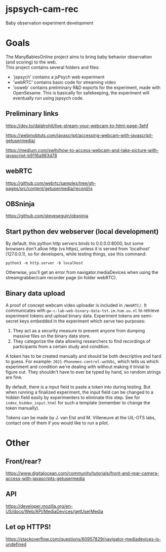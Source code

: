 # jspsych-cam-rec
Baby observation experiment development

# Goals
The ManyBabiesOnline project aims to bring baby behavior observation (and scoring) to the web.  
This project contains several folders and files:

- 'jspsych' contains a jsPsych web experiment
- 'webRTC' contains basic code for streaming video
- 'osweb' contains preliminary R&D exports for the experiment, made with OpenSesame. This is basically for safekeeping, the experiment will eventually run using jspsych code. 


## Preliminary links

https://dev.to/dalalrohit/live-stream-your-webcam-to-html-page-3ehf

https://webmobtuts.com/javascript/accessing-webcam-with-javascript-getusermedia/

https://medium.com/swlh/how-to-access-webcam-and-take-picture-with-javascript-b9116a983d78

## webRTC 
https://github.com/webrtc/samples/tree/gh-pages/src/content/getusermedia/record/js

## OBSninja
https://github.com/steveseguin/obsninja

## Start python dev webserver (local development)

By default, this python http servers binds to 0.0.0.0:8000, but some browsers don't allow http (vs https), unless it is served from 'localhost' (127.0.0.1), so for developers, while testing things, use this command:
```
python3 -m http.server -b localhost 
```
Otherwise, you'll get an error from  navigator.mediaDevices when using the streamgrabber/cam recorder page (in folder webRTC).

## Binary data upload

A proof of concept webcam video uploader is included in `/WebRTC/`. It communicates with `gw-c-lab-web-binary-data-tst.im.hum.uu.nl` to retrieve experiment tokens and upload binary data. Experiment tokens are semi-secret keys embedded in the experiment which serve two purposes:

1. They act as a security measure to prevent anyone from dumping massive files on the binary data store.
2. They categorize the data allowing researchers to find recordings of participants from a certain study and condition.

A token has to be created manually and should be both descriptive and hard to guess. For example: `2021-Phonemes-control-ue5Ubi`, which tells us which experiment and condition we're dealing with without making it trivial to figure out. They shouldn't have to ever be typed by hand, so random strings are fine.

By default, there is a input field to paste a token into during testing. But when running a finalized experiment, the input field can be changed to a hidden field easily by experimenters to eliminate this step. See for `index_hidden_input.html` for such a template (remember to change the token manually).

Tokens can be made by J. van Elst and M. Villeneuve at the UiL-OTS labs, contact one of them if you would like to run a pilot.

# Other

## Front/rear?
https://www.digitalocean.com/community/tutorials/front-and-rear-camera-access-with-javascripts-getusermedia

## API
https://developer.mozilla.org/en-US/docs/Web/API/MediaDevices/getUserMedia

## Let op HTTPS!
https://stackoverflow.com/questions/60957829/navigator-mediadevices-is-undefined

